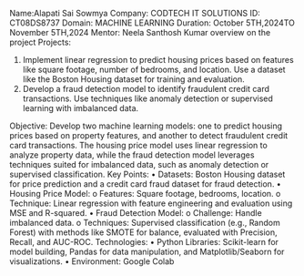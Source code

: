 Name:Alapati Sai Sowmya
Company: CODTECH IT SOLUTIONS
ID: CT08DS8737
Domain: MACHINE LEARNING
Duration: October 5TH,2024TO November 5TH,2024
Mentor: Neela Santhosh Kumar
overview on the project
Projects:
1. Implement linear regression to predict housing prices based on features like square footage, number of bedrooms, and location. Use a dataset like the Boston Housing dataset for training and evaluation.
2. Develop a fraud detection model to identify fraudulent credit card transactions. Use techniques like anomaly detection or supervised learning with imbalanced data.

Objective:
Develop two machine learning models: one to predict housing prices based on property features, and another to detect fraudulent credit card transactions. The housing price model uses linear regression to analyze property data, while the fraud detection model leverages techniques suited for imbalanced data, such as anomaly detection or supervised classification.
Key Points:
•	Datasets: Boston Housing dataset for price prediction and a credit card fraud dataset for fraud detection.
•	Housing Price Model:
o	Features: Square footage, bedrooms, location.
o	Technique: Linear regression with feature engineering and evaluation using MSE and R-squared.
•	Fraud Detection Model:
o	Challenge: Handle imbalanced data.
o	Techniques: Supervised classification (e.g., Random Forest) with methods like SMOTE for balance, evaluated with Precision, Recall, and AUC-ROC.
Technologies:
•	Python Libraries: Scikit-learn for model building, Pandas for data manipulation, and Matplotlib/Seaborn for visualizations.
•	Environment: Google Colab

